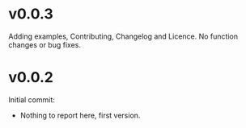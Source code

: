 # v0.0.3

Adding examples, Contributing, Changelog and Licence. No function changes or bug fixes.

# v0.0.2

Initial commit:

- Nothing to report here, first version.